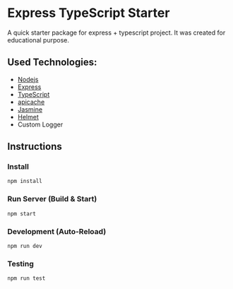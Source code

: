 # Express TypeScript Starter

A quick starter package for express + typescript project.
It was created for educational purpose.

## Used Technologies:

- [Nodejs](https://nodejs.org/en/)
- [Express](https://expressjs.com/)
- [TypeScript](https://www.typescriptlang.org/)
- [apicache](https://github.com/kwhitley/apicache)
- [Jasmine](https://jasmine.github.io/)
- [Helmet](https://github.com/helmetjs/helmet)
- Custom Logger

## Instructions

### Install

```
npm install
```

### Run Server (Build & Start)

```
npm start
```

### Development (Auto-Reload)

```
npm run dev
```

### Testing

```
npm run test
```
